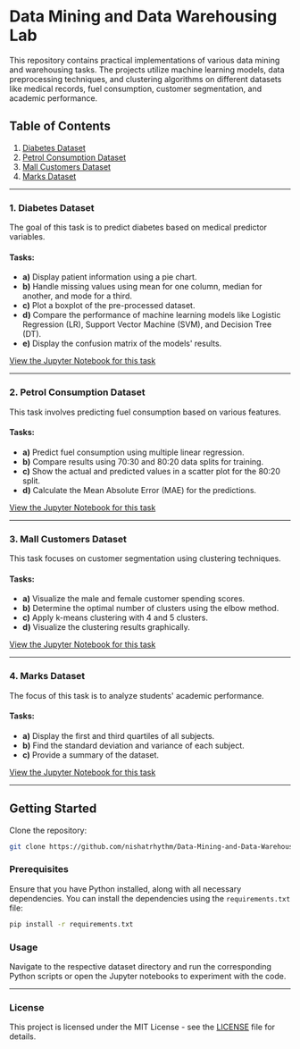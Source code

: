 # Data Mining and Data Warehousing Lab

This repository contains practical implementations of various data mining and warehousing tasks. The projects utilize machine learning models, data preprocessing techniques, and clustering algorithms on different datasets like medical records, fuel consumption, customer segmentation, and academic performance.

## Table of Contents
1. [Diabetes Dataset](#1-diabetes-dataset)
2. [Petrol Consumption Dataset](#2-petrol-consumption-dataset)
3. [Mall Customers Dataset](#3-mall-customers-dataset)
4. [Marks Dataset](#4-marks-dataset)

---

### 1. Diabetes Dataset
The goal of this task is to predict diabetes based on medical predictor variables.

#### Tasks:
- **a)** Display patient information using a pie chart.
- **b)** Handle missing values using mean for one column, median for another, and mode for a third.
- **c)** Plot a boxplot of the pre-processed dataset.
- **d)** Compare the performance of machine learning models like Logistic Regression (LR), Support Vector Machine (SVM), and Decision Tree (DT).
- **e)** Display the confusion matrix of the models' results.

[View the Jupyter Notebook for this task](https://github.com/nishatrhythm/Data-Mining-and-Data-Warehousing-Lab/blob/main/1.ipynb)

---

### 2. Petrol Consumption Dataset
This task involves predicting fuel consumption based on various features.

#### Tasks:
- **a)** Predict fuel consumption using multiple linear regression.
- **b)** Compare results using 70:30 and 80:20 data splits for training.
- **c)** Show the actual and predicted values in a scatter plot for the 80:20 split.
- **d)** Calculate the Mean Absolute Error (MAE) for the predictions.

[View the Jupyter Notebook for this task](https://github.com/nishatrhythm/Data-Mining-and-Data-Warehousing-Lab/blob/main/2.ipynb)

---

### 3. Mall Customers Dataset
This task focuses on customer segmentation using clustering techniques.

#### Tasks:
- **a)** Visualize the male and female customer spending scores.
- **b)** Determine the optimal number of clusters using the elbow method.
- **c)** Apply k-means clustering with 4 and 5 clusters.
- **d)** Visualize the clustering results graphically.

[View the Jupyter Notebook for this task](https://github.com/nishatrhythm/Data-Mining-and-Data-Warehousing-Lab/blob/main/3.ipynb)

---

### 4. Marks Dataset
The focus of this task is to analyze students' academic performance.

#### Tasks:
- **a)** Display the first and third quartiles of all subjects.
- **b)** Find the standard deviation and variance of each subject.
- **c)** Provide a summary of the dataset.

[View the Jupyter Notebook for this task](https://github.com/nishatrhythm/Data-Mining-and-Data-Warehousing-Lab/blob/main/4.ipynb)

---

## Getting Started

Clone the repository:
```bash
git clone https://github.com/nishatrhythm/Data-Mining-and-Data-Warehousing-Lab.git
```

### Prerequisites

Ensure that you have Python installed, along with all necessary dependencies. You can install the dependencies using the `requirements.txt` file:

```bash
pip install -r requirements.txt
```

### Usage

Navigate to the respective dataset directory and run the corresponding Python scripts or open the Jupyter notebooks to experiment with the code.

---

### License

This project is licensed under the MIT License - see the [LICENSE](LICENSE) file for details.
